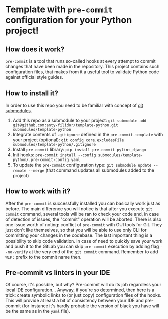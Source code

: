 # Template with `pre-commit` configuration for your Python project!

## How does it work?

`pre-commit` is a tool that runs so-called hooks at every attempt to commit
changes that have been made in the repository. This project contains such
configuration files, that makes from it a useful tool to validate Python code
against official style guides.

## How to install it?

In order to use this repo you need to be familiar with concept of
[git submodules](https://git-scm.com/book/en/v2/Git-Tools-Submodules).

1. Add this repo as a submodule to your project:
   `git submodule add git@github.com:anty-filidor/template-python.git submodules/template-python`
2. Integrate contents of `.gitignore` defined in the `pre-commit-template` with
   your project (optional):
   `git config core.excludesFile submodules/template-python/.gitignore`
3. Install `pre-commit` library: `pip install pre-commit pylint_django`
4. Init hooks:
   `pre-commit install --config submodules/template-python/.pre-commit-config.yaml`
5. To update the `pre-commit` configuration type:
   `git submodule update --remote --merge` (that command updates all submodules
   added to the project)

## How to work with it?

After the `pre-commit` is successfully installed you can basically work just as
before. The main difference you will notice is that after you execute
`git commit` command, several tools will be ran to check your code and, in
case of detection of issues, the "commit" operation will be aborted. There is
also one issue worth of noting: conflict of `pre-commit` with GUI tools for
Git. They just don't like themselves, so that you will be able to use only CLI
for committing your changes in the codebase. The last important thing is a
possibility to skip code validation. In case of need to quickly save your work
and push it to the GitLab you can skip `pre-commit` execution by adding flag
`--no-verify` at the very end of the `git commit` command. Remember to add
`WIP:` prefix to the commit name then.

## Pre-commit vs linters in your IDE

Of course, it's possible, but why? Pre-commit will do its job regardless your 
local IDE configuration... Anyway, if you're so determined, then here is a
trick: create symbolic links to (or just copy) configuration files of the hooks. 
This will provide at least a bit of consistency between your IDE and pre-commit
(for instance it's hardly probable the version of black you have will be the 
same as in the `yaml` file).
